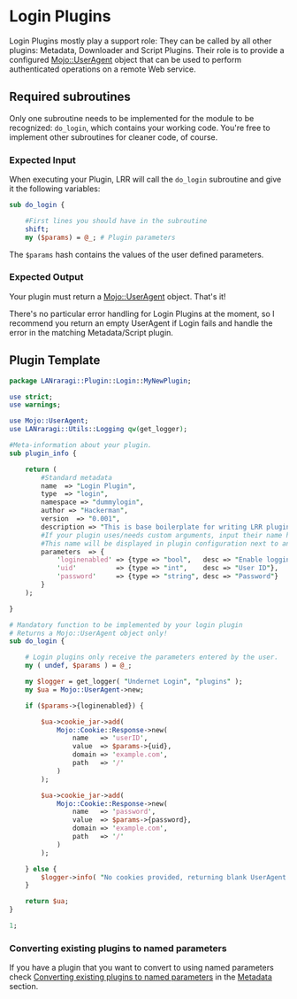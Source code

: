 # Login Plugins

Login Plugins mostly play a support role: They can be called by all other plugins: Metadata, Downloader and Script Plugins.
Their role is to provide a configured [Mojo::UserAgent](https://mojolicious.org/perldoc/Mojo/UserAgent) object that can be used to perform authenticated operations on a remote Web service.

## Required subroutines

Only one subroutine needs to be implemented for the module to be recognized: `do_login`, which contains your working code. You're free to implement other subroutines for cleaner code, of course.

### Expected Input

When executing your Plugin, LRR will call the `do_login` subroutine and give it the following variables:

```perl
sub do_login {

    #First lines you should have in the subroutine
    shift;
    my ($params) = @_; # Plugin parameters
```

The `$params` hash contains the values of the user defined parameters.

### Expected Output

Your plugin must return a [Mojo::UserAgent](https://mojolicious.org/perldoc/Mojo/UserAgent) object. That's it!

There's no particular error handling for Login Plugins at the moment, so I recommend you return an empty UserAgent if Login fails and handle the error in the matching Metadata/Script plugin.

## Plugin Template

```perl
package LANraragi::Plugin::Login::MyNewPlugin;

use strict;
use warnings;

use Mojo::UserAgent;
use LANraragi::Utils::Logging qw(get_logger);

#Meta-information about your plugin.
sub plugin_info {

    return (
        #Standard metadata
        name  => "Login Plugin",
        type  => "login",
        namespace => "dummylogin",
        author => "Hackerman",
        version  => "0.001",
        description => "This is base boilerplate for writing LRR plugins.",
        #If your plugin uses/needs custom arguments, input their name here.
        #This name will be displayed in plugin configuration next to an input box.
        parameters  => {
            'loginenabled' => {type => "bool",   desc => "Enable logging in to service X", default_value => "1"},
            'uid'          => {type => "int",    desc => "User ID"},
            'password'     => {type => "string", desc => "Password"}
        }
    );

}

# Mandatory function to be implemented by your login plugin
# Returns a Mojo::UserAgent object only!
sub do_login {

    # Login plugins only receive the parameters entered by the user.
    my ( undef, $params ) = @_;

    my $logger = get_logger( "Undernet Login", "plugins" );
    my $ua = Mojo::UserAgent->new;

    if ($params->{loginenabled}) {

        $ua->cookie_jar->add(
            Mojo::Cookie::Response->new(
                name   => 'userID',
                value  => $params->{uid},
                domain => 'example.com',
                path   => '/'
            )
        );

        $ua->cookie_jar->add(
            Mojo::Cookie::Response->new(
                name   => 'password',
                value  => $params->{password},
                domain => 'example.com',
                path   => '/'
            )
        );

    } else {
        $logger->info( "No cookies provided, returning blank UserAgent.");
    }

    return $ua;
}

1;
```

### Converting existing plugins to named parameters

If you have a plugin that you want to convert to using named parameters check [Converting existing plugins to named parameters](metadata.md#converting-existing-plugins-to-named-parameters) in the [Metadata](./metadata.md) section.
